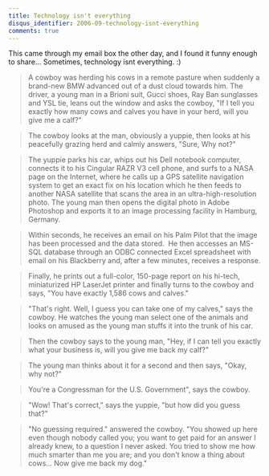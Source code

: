 ```yaml
---
title: Technology isn't everything
disqus_identifier: 2006-09-technology-isnt-everything
comments: true
---
```


This came through my email box the other day, and I found it funny enough to share... Sometimes, technology isnt everything. :)

>A cowboy was herding his cows in a remote pasture when suddenly a brand-new BMW advanced out of a dust cloud towards him. The driver, a young man in a Brioni suit, Gucci shoes, Ray Ban sunglasses and YSL tie, leans out the window and asks the cowboy, "If I tell you exactly how many cows and calves you have in your herd, will you give me a calf?"

>The cowboy looks at the man, obviously a yuppie, then looks at his peacefully grazing herd and calmly answers, "Sure, Why not?"

>The yuppie parks his car, whips out his Dell notebook computer, connects it to his Cingular RAZR V3 cell phone, and surfs to a NASA page on the Internet, where he calls up a GPS satellite navigation system to get an exact fix on his location which he then feeds to another NASA satellite that scans the area in an ultra-high-resolution photo. The young man then opens the digital photo in Adobe Photoshop and exports it to an image processing facility in Hamburg, Germany.

>Within seconds, he receives an email on his Palm Pilot that the image has been processed and the data stored. &nbsp;He then accesses an MS-SQL database through an ODBC connected Excel spreadsheet with email on his Blackberry and, after a few minutes, receives a response.

>Finally, he prints out a full-color, 150-page report on his hi-tech, miniaturized HP LaserJet printer and finally turns to the cowboy and says, "You have exactly 1,586 cows and calves."

>"That's right. Well, I guess you can take one of my calves," says the cowboy. He watches the young man select one of the animals and looks on amused as the young man stuffs it into the trunk of his car.

>Then the cowboy says to the young man, "Hey, if I can tell you exactly what your business is, will you give me back my calf?"

>The young man thinks about it for a second and then says, "Okay, why not?"

>You're a Congressman for the U.S. Government", says the cowboy.

>"Wow! That's correct," says the yuppie, "but how did you guess that?"

>"No guessing required." answered the cowboy. "You showed up here even though nobody called you; you want to get paid for an answer I already knew, to a question I never asked. You tried to show me how much smarter than me you are; and you don't know a thing about cows... Now give me back my dog."
